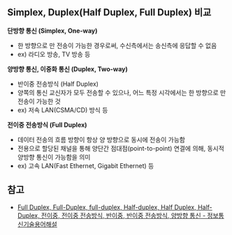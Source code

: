 ## Simplex, Duplex(Half Duplex, Full Duplex) 비교
**단방향 통신 (Simplex, One-way)**
- 한 방향으로 만 전송이 가능한 경우로써, 수신측에서는 송신측에 응답할 수 없음
- ex) 라디오 방송, TV 방송 등

**양방향 통신, 이중화 통신 (Duplex, Two-way)**
- 반이중 전송방식 (Half Duplex)
- 양쪽의 통신 교신자가 모두 전송할 수 있으나, 어느 특정 시각에서는 한 방향으로 만 전송이 가능한 것
- ex) 저속 LAN(CSMA/CD) 방식 등

**전이중 전송방식 (Full Duplex)**
- 데이터 전송의 흐름 방향이 항상 양 방향으로 동시에 전송이 가능함
- 전용으로 할당된 채널을 통해 양단간 점대점(point-to-point) 연결에 의해, 동시적 양방향 통신이 가능함을 의미
- ex) 고속 LAN(Fast Ethernet, Gigabit Ethernet) 등

## 참고
- [  Full Duplex, Full-Duplex, full-duplex, Half-duplex, Half Duplex, Half-Duplex,   전이중, 전이중 전송방식, 반이중, 반이중 전송방식, 양방향 통신 - 정보통신기술용어해설](http://www.ktword.co.kr/test/view/view.php?m_temp1=700&id=255)